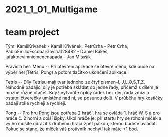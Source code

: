 # 2021_1_01_Multigame
# team project
Tým:
KamilKrivanek - Kamil Křivánek,
PetrCrha - Petr Crha,
PabloEmilioEscobarGaviria128482 - Daniel Bakeš,
jafaktnevimnicmenenapada - Jan Mitašík

Pravidla her:
Menu -- Při otevření aplikace se otevře menu, kde bude na výběr her(Tetris, Pong) a potom tlačítko ukončení aplikace.

Tetris -- Díly Tetrisu mají tvar jednoho ze čtyř písmen–I, J,L,O,S,T,Z. Náhodně padající díly je potřeba skládat do jedné řady, přičemž s dílem je možné různě otáčet. Když vytvoříte úplný řádek bez děr, řada zmizí a ostatní čtverečky umístěné nad ní, se posunou dolů. V průběhu hry kostičky padají stále rychleji a rychleji.

Pong -- Pro hru Pong jsou potřeba 2 hráčí, hra se ovláda 1. hráč W, S a pro hráče č. 2 horní a dolší šipky. Ukol hráče je: při startu hry se rohoní míček a vy ho musíte odrazit k druhému hračí zpět pálkou, kterou budete ovládat. Pokud se stane, že míček váš protivník nechytí tak máte +1 bod.
